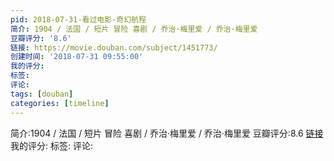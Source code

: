 ```yaml
---
pid: 2018-07-31-看过电影-奇幻航程
简介: 1904 / 法国 / 短片 冒险 喜剧 / 乔治·梅里爱 / 乔治·梅里爱
豆瓣评分: '8.6'
链接: https://movie.douban.com/subject/1451773/
创建时间: '2018-07-31 09:55:00'
我的评分:
标签:
评论:
tags: [douban]
categories: [timeline]
---
```

简介:1904 / 法国 / 短片 冒险 喜剧 / 乔治·梅里爱 / 乔治·梅里爱
豆瓣评分:8.6
[链接](https://movie.douban.com/subject/1451773/)
我的评分:
标签:
评论:
